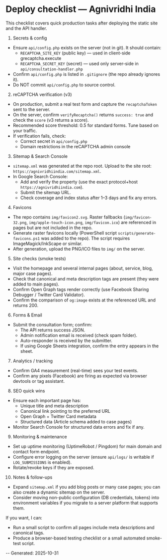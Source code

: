 # Deploy checklist — Agnivridhi India

This checklist covers quick production tasks after deploying the static site and the API handler.

1) Secrets & config
  - Ensure `api/config.php` exists on the server (not in git). It should contain:
    - `RECAPTCHA_SITE_KEY` (public key) — used in client-side grecaptcha.execute
    - `RECAPTCHA_SECRET_KEY` (secret) — used only server-side in `api/consultation-handler.php`
  - Confirm `api/config.php` is listed in `.gitignore` (the repo already ignores it).
  - Do NOT commit `api/config.php` to source control.

2) reCAPTCHA verification (v3)
  - On production, submit a real test form and capture the `recaptchaToken` sent to the server.
  - On the server, confirm `verifyRecaptcha()` returns `success: true` and check the `score` (v3 returns a score).
  - Recommended score threshold: 0.5 for standard forms. Tune based on your traffic.
  - If verification fails, check:
    - Correct secret in `api/config.php`
    - Domain restrictions in the reCAPTCHA admin console

3) Sitemap & Search Console
  - `sitemap.xml` was generated at the repo root. Upload to the site root: `https://agnivridhiindia.com/sitemap.xml`.
  - In Google Search Console:
    - Add and verify the property (use the exact protocol+host `https://agnivridhiindia.com`).
    - Submit the sitemap URL.
    - Check coverage and index status after 1–3 days and fix any errors.

4) Favicons
  - The repo contains `img/favicon2.svg`. Raster fallbacks (`img/favicon-32.png`, `img/apple-touch-icon.png`, `img/favicon.ico`) are referenced in pages but are not included in the repo.
  - Generate raster favicons locally (PowerShell script `scripts/generate-favicons.ps1` was added to the repo). The script requires ImageMagick/InkScape or similar.
  - After generation, upload the PNG/ICO files to `img/` on the server.

5) Site checks (smoke tests)
  - Visit the homepage and several internal pages (about, service, blog, major case pages).
  - Check that canonical and meta description tags are present (they were added to main pages).
  - Confirm Open Graph tags render correctly (use Facebook Sharing Debugger / Twitter Card Validator).
  - Confirm the comparison of `og:image` exists at the referenced URL and returns 200.

6) Forms & Email
  - Submit the consultation form; confirm:
    - The API returns success JSON.
    - Admin notification email is received (check spam folder).
    - Auto-responder is received by the submitter.
    - If using Google Sheets integration, confirm the entry appears in the sheet.

7) Analytics / tracking
  - Confirm GA4 measurement (real-time) sees your test events.
  - Confirm any pixels (Facebook) are firing as expected via browser devtools or tag assistant.

8) SEO quick wins
  - Ensure each important page has:
    - Unique title and meta description
    - Canonical link pointing to the preferred URL
    - Open Graph + Twitter Card metadata
    - Structured data (Article schema added to case pages)
  - Monitor Search Console for structured data errors and fix if any.

9) Monitoring & maintenance
  - Set up uptime monitoring (UptimeRobot / Pingdom) for main domain and contact form endpoint.
  - Configure error logging on the server (ensure `api/logs/` is writable if `LOG_SUBMISSIONS` is enabled).
  - Rotate/revoke keys if they are exposed.

10) Notes & follow-ups
  - Expand `sitemap.xml` if you add blog posts or many case pages; you can also create a dynamic sitemap on the server.
  - Consider moving non-public configuration (DB credentials, tokens) into environment variables if you migrate to a server platform that supports them.

If you want, I can:
  - Run a small script to confirm all pages include meta descriptions and canonical tags.
  - Produce a browser-based testing checklist or a small automated smoke-test script.

--
Generated: 2025-10-31

